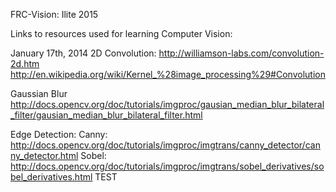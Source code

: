 FRC-Vision: Ilite 2015


Links to resources used for learning Computer Vision:

January 17th, 2014
2D Convolution:
	http://williamson-labs.com/convolution-2d.htm
    	http://en.wikipedia.org/wiki/Kernel_%28image_processing%29#Convolution

Gaussian Blur 
	http://docs.opencv.org/doc/tutorials/imgproc/gausian_median_blur_bilateral_filter/gausian_median_blur_bilateral_filter.html 
    
Edge Detection:
    Canny: http://docs.opencv.org/doc/tutorials/imgproc/imgtrans/canny_detector/canny_detector.html
    Sobel: http://docs.opencv.org/doc/tutorials/imgproc/imgtrans/sobel_derivatives/sobel_derivatives.html
   TEST 
